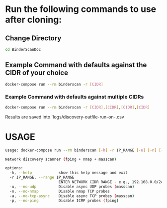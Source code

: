 # Run the following commands to use after cloning:

## Change Directory
```bash
cd BinderScanDoc
```

## Example Command with defaults against the CIDR of your choice
```bash
docker-compose run --rm binderscan -r [CIDR]
```

### Example Command with defaults against multiple CIDRs
```bash
docker-compose run --rm binderscan -r [CIDR],[CIDR],[CIDR],[CIDR]
```

Results are saved into `logs/discovery-outfile-run-on-<timestamp>.csv

# USAGE

```bash
usage: docker-compose run --rm binderscan [-h] -r IP_RANGE [-u] [-n] [-a] [-p]

Network discovery scanner (fping + nmap + masscan)

options:
  -h, --help            show this help message and exit
  -r IP_RANGE, --range IP_RANGE
                        ENTER NETWORK CIDR RANGE - e.g., 192.168.0.0/24
  -u, --no-udp          Disable async UDP probes (masscan)
  -n, --no-nmap         Disable nmap TCP probes
  -a, --no-tcp-async    Disable async TCP probes (masscan)
  -p, --no-ping         Disable ICMP probes (fping)
```
